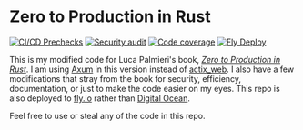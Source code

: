 # Zero to Production in Rust

[![CI/CD Prechecks](https://github.com/damccull/zero2prod/actions/workflows/general.yml/badge.svg)](https://github.com/damccull/zero2prod/actions/workflows/general.yml)
[![Security audit](https://github.com/damccull/zero2prod/actions/workflows/audit.yml/badge.svg)](https://github.com/damccull/zero2prod/actions/workflows/audit.yml)
[![Code coverage](https://github.com/damccull/zero2prod/actions/workflows/coverage.yml/badge.svg)](https://github.com/damccull/zero2prod/actions/workflows/coverage.yml)
[![Fly Deploy](https://github.com/damccull/zero2prod/actions/workflows/fly.yml/badge.svg)](https://github.com/damccull/zero2prod/actions/workflows/fly.yml)

This is my modified code for Luca Palmieri's book, [_Zero to Production in Rust_](https://www.zero2prod.com/).
I am using [Axum](https://docs.rs/axum/latest/axum/) in this version instead of
[actix_web](https://docs.rs/actix-web/4.3.1/actix_web/).
I also have a few modifications that stray from the book for security, efficiency,
documentation, or just to make the code easier on my eyes. This repo is also deployed to
[fly.io](https://fly.io) rather than [Digital Ocean](https://digitalocean.com).

Feel free to use or steal any of the code in this repo.
